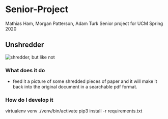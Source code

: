 # Senior-Project
Mathias Ham, Morgan Patterson, Adam Turk Senior project for UCM Spring 2020
## Unshredder
![shredder, but like not](https://cdn.discordapp.com/attachments/667782524692332544/681668394382262272/Greenpaece.jpg)

### What does it do
- feed it a picture of some shredded pieces of paper and it will make it back into the original document in a searchable pdf format. 

### How do I develop it
virtualenv venv
./venv/bin/activate
pip3 install -r requirements.txt
